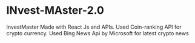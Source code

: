 # INvest-MAster-2.0
InvestMaster Made with React Js and APIs. Used Coin-ranking API for crypto currency. Used Bing News Api by Microsoft for latest crypto news
